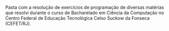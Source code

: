 Pasta com a resolução de exercícios de programação de diversas matérias que resolvi durante o curso de Bacharelado em Ciência da Computação no Centro Federal de Educação Tecnológica Celso Suckow da Fonseca (CEFET/RJ).
